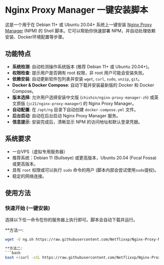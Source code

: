 # Nginx Proxy Manager 一键安装脚本

这是一个用于在 Debian 11+ 或 Ubuntu 20.04+ 系统上一键安装 [Nginx Proxy Manager](https://nginxproxymanager.com/) (NPM) 的 Shell 脚本。它可以帮助你快速部署 NPM，并自动处理依赖安装、Docker环境配置等步骤。

## 功能特点

*   **系统检测**: 自动检测操作系统版本 (推荐 Debian 11+ 或 Ubuntu 20.04+)。
*   **权限检查**: 提示用户是否拥有 root 权限，非 root 用户可能会安装失败。
*   **依赖安装**: 自动更新软件包列表并安装 `wget`, `curl`, `sudo`, `unzip`, `git`。
*   **Docker & Docker Compose**: 自动下载并安装最新版的 Docker 和 Docker Compose。
*   **版本选择**: 允许用户选择安装中文版 (`chishin/nginx-proxy-manager-zh`) 或英文原版 (`jc21/nginx-proxy-manager`) 的 Nginx Proxy Manager。
*   **自动配置**: 在 `/opt/ng` 目录下自动创建 `docker-compose.yml` 文件。
*   **后台启动**: 自动在后台启动 Nginx Proxy Manager 服务。
*   **信息提示**: 安装完成后，清晰显示 NPM 的访问地址和默认登录凭据。

## 系统要求

*   一台VPS（虚拟专用服务器）
*   推荐系统：Debian 11 (Bullseye) 或更高版本，Ubuntu 20.04 (Focal Fossa) 或更高版本。
*   具有 `root` 权限或可以执行 `sudo` 命令的用户 (脚本内部会尝试使用`sudo`提权)。
*   稳定的网络连接。

## 使用方法

### 快速开始 (一键安装)

选择以下任一命令在你的服务器上执行即可。脚本会自动下载并运行。

**方法一: 

```bash
wget -O ng.sh https://raw.githubusercontent.com/Netflixxp/Nginx-Proxy-Manager/main/ng.sh && chmod +x ng.sh && ./ng.sh```

**方法二: 
```bash
bash <(curl -sSL https://raw.githubusercontent.com/Netflixxp/Nginx-Proxy-Manager/main/ng.sh)```
